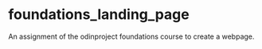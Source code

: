 # foundations_landing_page

An assignment of the odinproject foundations course  to create a webpage.
